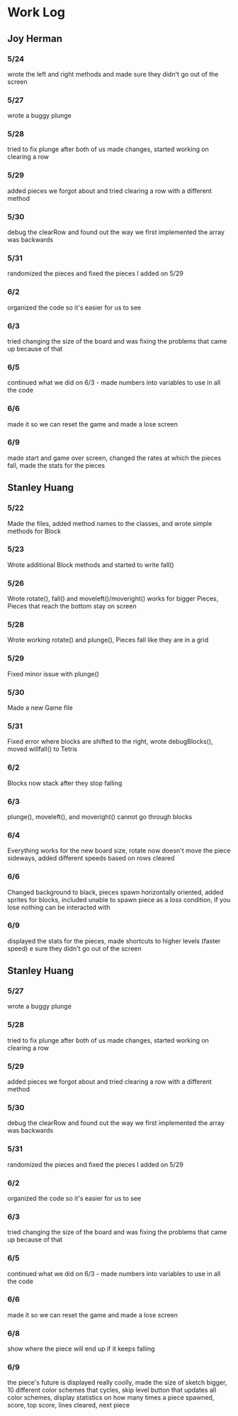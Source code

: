# Work Log

## Joy Herman

### 5/24

wrote the left and right methods and made sure they didn't go out of the screen

### 5/27

wrote a buggy plunge

### 5/28

tried to fix plunge after both of us made changes, started working on clearing a row

### 5/29

added pieces we forgot about and tried clearing a row with a different method

### 5/30

debug the clearRow and found out the way we first implemented the array was backwards

### 5/31

randomized the pieces and fixed the pieces I added on 5/29

### 6/2

organized the code so it's easier for us to see

### 6/3

tried changing the size of the board and was fixing the problems that came up because of that

### 6/5

continued what we did on 6/3 - made numbers into variables to use in all the code

### 6/6

made it so we can reset the game and made a lose screen

### 6/9

made start and game over screen, changed the rates at which the pieces fall, made the stats for the pieces


## Stanley Huang

### 5/22

Made the files, added method names to the classes, and wrote simple methods for Block

### 5/23

Wrote additional Block methods and started to write fall()

### 5/26

Wrote rotate(), fall() and moveleft()/moveright() works for bigger Pieces, Pieces that reach the bottom stay on screen

### 5/28

Wrote working rotate() and plunge(), Pieces fall like they are in a grid

### 5/29

Fixed minor issue with plunge()

### 5/30

Made a new Game file

### 5/31

Fixed error where blocks are shifted to the right, wrote debugBlocks(), moved willfall() to Tetris

### 6/2

Blocks now stack after they stop falling

### 6/3

plunge(), moveleft(), and moveright() cannot go through blocks

### 6/4

Everything works for the new board size, rotate now doesn't move the piece sideways, added different speeds based on rows cleared

### 6/6

Changed background to black, pieces spawn horizontally oriented, added sprites for blocks, included unable to spawn piece as a loss condition, if you lose nothing can be interacted with

### 6/9

displayed the stats for the pieces, made shortcuts to higher levels (faster speed)
e sure they didn't go out of the screen

## Stanley Huang

### 5/27

wrote a buggy plunge

### 5/28

tried to fix plunge after both of us made changes, started working on clearing a row

### 5/29

added pieces we forgot about and tried clearing a row with a different method

### 5/30

debug the clearRow and found out the way we first implemented the array was backwards

### 5/31

randomized the pieces and fixed the pieces I added on 5/29

### 6/2

organized the code so it's easier for us to see

### 6/3

tried changing the size of the board and was fixing the problems that came up because of that

### 6/5

continued what we did on 6/3 - made numbers into variables to use in all the code

### 6/6

made it so we can reset the game and made a lose screen

### 6/8

show where the piece will end up if it keeps falling

### 6/9

the piece's future is displayed really coolly, made the size of sketch bigger, 10 different color schemes that cycles, skip level button that updates all color schemes, display statistics on how many times a piece spawned, score, top score, lines cleared, next piece
